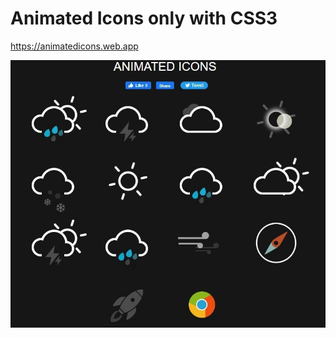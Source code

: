# Animated Icons only with CSS3

<https://animatedicons.web.app>

![Screenshot](./public/img/Screenshot.jpg)
